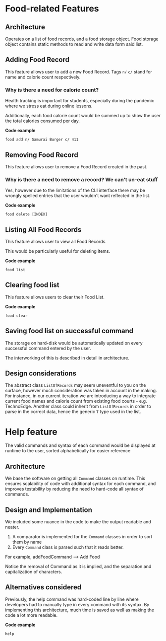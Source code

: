 # Food-related Features

## Architecture

Operates on a list of food records, and a food storage object.
Food storage object contains static methods to read and write data form said list.

## Adding Food Record

This feature allows user to add a new Food Record.
Tags `n/` `c/` stand for name and calorie count respectively.

### Why is there a need for calorie count?

Health tracking is important for students, especially during the pandemic
where we stress eat during online lessons.

Additionally, each food calorie count
would be summed up to show the user the total calories consumed per day.

**Code example**

`food add n/ Samurai Burger c/ 411`

## Removing Food Record

This feature allows user to remove a Food Record created in the past.

### Why is there a need to remove a record? We can't un-eat stuff

Yes, however due to the limitations of the CLI interface there may be wrongly spelled
entries that the user wouldn't want reflected in the list.

**Code example**

`food delete [INDEX]`
## Listing All Food Records

This feature allows user to view all Food Records.

This would be particularly useful for deleting items.

**Code example**

`food list`

## Clearing food list

This feature allows users to clear their Food List.

**Code example**

`food clear`

## Saving food list on successful command

The storage on hard-disk would be automatically 
updated on every successful command entered by the user.

The interworking of this is described in detail in architecture.

## Design considerations

The abstract class `ListOfRecords` may seem uneventful to you on the surface, however
much consideration was taken in account in the making. For instance, in our current iteration
we are introducing a way to integrate current food names and calorie count from existing
food courts - e.g. TechnoEdge. Another class could inherit from `ListOfRecords` in order to parse in
the correct data, hence the generic `T` type used in the list.

# Help feature

The valid commands and syntax of each command would be displayed at runtime 
to the user, sorted alphabetically for easier reference

## Architecture

We base the software on getting all `Command` classes on runtime. This ensures scalability of code with additional syntax
for each command, and improves testability by reducing the need to hard-code all syntax of commands.

## Design and Implementation

We included some nuance in the code to make the output readable and neater.
1. A comparator is implemented for the `Command` classes in order to sort them by name
1. Every `Command` class is parsed such that it reads better. 

For example, addFoodCommand --> Add Food
   
Notice the removal of Command as it is implied, and the separation and capitalization of characters.

## Alternatives considered

Previously, the help command was hard-coded line by line where developers had to
manually type in every command with its syntax. By implementing this architecture,
much time is saved as well as making the code a lot more readable.


**Code example**

`help`
